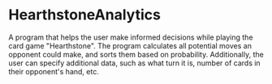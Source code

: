 # HearthstoneAnalytics

A program that helps the user make informed decisions while playing the card game "Hearthstone".  The program calculates all potential moves an opponent could make, and sorts them based on probability.  Additionally, the user can specify additional data, such as what turn it is, number of cards in their opponent's hand, etc.
